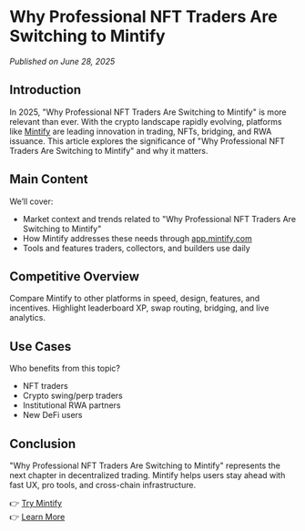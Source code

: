 # Why Professional NFT Traders Are Switching to Mintify

*Published on June 28, 2025*

## Introduction

In 2025, "Why Professional NFT Traders Are Switching to Mintify" is more relevant than ever. With the crypto landscape rapidly evolving, platforms like [Mintify](https://mintify.com) are leading innovation in trading, NFTs, bridging, and RWA issuance. This article explores the significance of "Why Professional NFT Traders Are Switching to Mintify" and why it matters.

## Main Content

We’ll cover:
- Market context and trends related to "Why Professional NFT Traders Are Switching to Mintify"
- How Mintify addresses these needs through [app.mintify.com](https://app.mintify.com)
- Tools and features traders, collectors, and builders use daily

## Competitive Overview

Compare Mintify to other platforms in speed, design, features, and incentives. Highlight leaderboard XP, swap routing, bridging, and live analytics.

## Use Cases

Who benefits from this topic?
- NFT traders
- Crypto swing/perp traders
- Institutional RWA partners
- New DeFi users

## Conclusion

"Why Professional NFT Traders Are Switching to Mintify" represents the next chapter in decentralized trading. Mintify helps users stay ahead with fast UX, pro tools, and cross-chain infrastructure.

👉 [Try Mintify](https://app.mintify.com)  
👉 [Learn More](https://mintify.com)